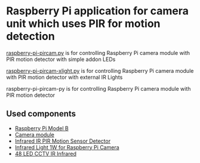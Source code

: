 # Raspberry Pi application for camera unit which uses PIR for motion detection #

[raspberry-pi-pircam.py](https://code.google.com/p/raspberry-pi-pircam/source/browse/raspberry-pi-pircam.MD) is for controlling Raspberry Pi camera module
with PIR motion detector with simple addon LEDs

[raspberry-pi-pircam-xlight.py](https://code.google.com/p/raspberry-pi-pircam/source/browse/raspberry-pi-pircam-xlight.MD) is for controlling Raspberry Pi camera module
with PIR motion detector with external IR Lights


raspberry-pi-pircam-py is for controlling Raspberry Pi camera module
with PIR motion detector

## Used components ##

  * [Raspberry Pi Model B](http://www.raspberrypi.org/)
  * [Camera module](http://www.raspberrypi.org/products/camera-module/)
  * [Infrared IR PIR Motion Sensor Detector](http://www.ebay.com/itm/-/171406699605)
  * [Infrared Light 1W for Raspberry Pi Camera](http://www.ebay.com/itm/-/251594560127)
  * [48 LED CCTV IR Infrared](http://www.ebay.com/itm/261625337375)

